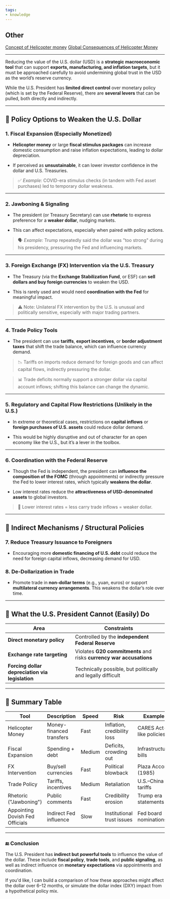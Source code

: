 ```yaml
---
tags:
- knowledge
---
```


## Other

[Concept of Helicopter money](Concept%20of%20Helicopter%20money.md)
[Global Consequences of Helicopter Money](Global%20Consequences%20of%20Helicopter%20Money.md)

---

Reducing the value of the U.S. dollar (USD) is a **strategic macroeconomic tool** that can support **exports, manufacturing, and inflation targets**, but it must be approached carefully to avoid undermining global trust in the USD as the world’s reserve currency.

While the U.S. President has **limited direct control** over monetary policy (which is set by the Federal Reserve), there are **several levers** that can be pulled, both directly and indirectly.

---

## 🧰 **Policy Options to Weaken the U.S. Dollar**

### **1. Fiscal Expansion (Especially Monetized)**

* **Helicopter money** or large **fiscal stimulus packages** can increase domestic consumption and raise inflation expectations, leading to dollar depreciation.

* If perceived as **unsustainable**, it can lower investor confidence in the dollar and U.S. Treasuries.

 > 
 > ✅ *Example:* COVID-era stimulus checks (in tandem with Fed asset purchases) led to temporary dollar weakness.

---

### **2. Jawboning & Signaling**

* The president (or Treasury Secretary) can use **rhetoric** to express preference for a **weaker dollar**, nudging markets.

* This can affect expectations, especially when paired with policy actions.

 > 
 > 🗣️ *Example:* Trump repeatedly said the dollar was "too strong" during his presidency, pressuring the Fed and influencing markets.

---

### **3. Foreign Exchange (FX) Intervention via the U.S. Treasury**

* The Treasury (via the **Exchange Stabilization Fund**, or ESF) can **sell dollars and buy foreign currencies** to weaken the USD.

* This is rarely used and would need **coordination with the Fed** for meaningful impact.

 > 
 > ⚠️ Note: Unilateral FX intervention by the U.S. is unusual and politically sensitive, especially with major trading partners.

---

### **4. Trade Policy Tools**

* The president can use **tariffs**, **export incentives**, or **border adjustment taxes** that shift the trade balance, which can influence currency demand.

 > 
 > 📉 Tariffs on imports reduce demand for foreign goods and can affect capital flows, indirectly pressuring the dollar.

 > 
 > 📊 Trade deficits normally support a stronger dollar via capital account inflows; shifting this balance can change the dynamic.

---

### **5. Regulatory and Capital Flow Restrictions (Unlikely in the U.S.)**

* In extreme or theoretical cases, restrictions on **capital inflows** or **foreign purchases of U.S. assets** could reduce dollar demand.

* This would be highly disruptive and out of character for an open economy like the U.S., but it’s a lever in the toolbox.

---

### **6. Coordination with the Federal Reserve**

* Though the Fed is independent, the president can **influence the composition of the FOMC** (through appointments) or indirectly pressure the Fed to lower interest rates, which typically **weakens the dollar**.

* Low interest rates reduce the **attractiveness of USD-denominated assets** to global investors.

 > 
 > 🏦 Lower interest rates = less carry trade inflows = weaker dollar.

---

## 🧮 **Indirect Mechanisms / Structural Policies**

### **7. Reduce Treasury Issuance to Foreigners**

* Encouraging more **domestic financing of U.S. debt** could reduce the need for foreign capital inflows, decreasing demand for USD.

### **8. De-Dollarization in Trade**

* Promote trade in **non-dollar terms** (e.g., yuan, euros) or support **multilateral currency arrangements**. This weakens the dollar’s role over time.

---

## 🚫 What the U.S. President Cannot (Easily) Do

|Area|Constraints|
|----|-----------|
|**Direct monetary policy**|Controlled by the **independent Federal Reserve**|
|**Exchange rate targeting**|Violates **G20 commitments** and risks **currency war accusations**|
|**Forcing dollar depreciation via legislation**|Technically possible, but politically and legally difficult|

---

## 🧠 Summary Table

|Tool|Description|Speed|Risk|Example|
|----|-----------|-----|----|-------|
|Helicopter Money|Money-financed transfers|Fast|Inflation, credibility loss|CARES Act-like policies|
|Fiscal Expansion|Spending + debt|Medium|Deficits, crowding out|Infrastructure bills|
|FX Intervention|Buy/sell currencies|Fast|Political blowback|Plaza Accord (1985)|
|Trade Policy|Tariffs, incentives|Medium|Retaliation|U.S.–China tariffs|
|Rhetoric ("Jawboning")|Public comments|Fast|Credibility erosion|Trump era statements|
|Appointing Dovish Fed Officials|Indirect Fed influence|Slow|Institutional trust issues|Fed board nominations|

---

### 🔚 **Conclusion**

The U.S. President has **indirect but powerful tools** to influence the value of the dollar. These include **fiscal policy**, **trade tools**, and **public signaling**, as well as indirect influence on **monetary expectations** via appointments and coordination.

If you'd like, I can build a comparison of how these approaches might affect the dollar over 6–12 months, or simulate the dollar index (DXY) impact from a hypothetical policy mix.
